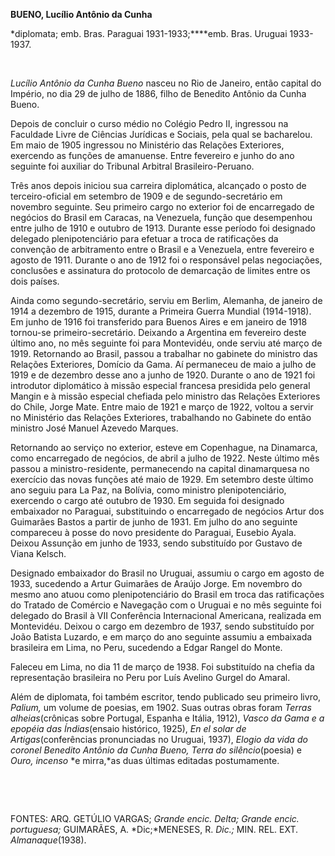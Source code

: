 **BUENO, Lucílio Antônio da Cunha**

\*diplomata; emb. Bras. Paraguai 1931-1933;****emb. Bras. Uruguai
1933-1937.

 

*Lucílio Antônio da Cunha Bueno* nasceu no Rio de Janeiro, então capital
do Império, no dia 29 de julho de 1886, filho de Benedito Antônio da
Cunha Bueno.

Depois de concluir o curso médio no Colégio Pedro II, ingressou na
Faculdade Livre de Ciências Jurídicas e Sociais, pela qual se
bacharelou. Em maio de 1905 ingressou no Ministério das Relações
Exteriores, exercendo as funções de amanuense. Entre fevereiro e junho
do ano seguinte foi auxiliar do Tribunal Arbitral Brasileiro-Peruano.

Três anos depois iniciou sua carreira diplomática, alcançado o posto de
terceiro-oficial em setembro de 1909 e de segundo-secretário em novembro
seguinte. Seu primeiro cargo no exterior foi de encarregado de negócios
do Brasil em Caracas, na Venezuela, função que desempenhou entre julho
de 1910 e outubro de 1913. Durante esse período foi designado delegado
plenipotenciário para efetuar a troca de ratificações da convenção de
arbitramento entre o Brasil e a Venezuela, entre fevereiro e agosto de
1911. Durante o ano de 1912 foi o responsável pelas negociações,
conclusões e assinatura do protocolo de demarcação de limites entre os
dois países.

Ainda como segundo-secretário, serviu em Berlim, Alemanha, de janeiro de
1914 a dezembro de 1915, durante a Primeira Guerra Mundial (1914-1918).
Em junho de 1916 foi transferido para Buenos Aires e em janeiro de 1918
tornou-se primeiro-secretário. Deixando a Argentina em fevereiro deste
último ano, no mês seguinte foi para Montevidéu, onde serviu até março
de 1919. Retornando ao Brasil, passou a trabalhar no gabinete do
ministro das Relações Exteriores, Domício da Gama. Aí permaneceu de maio
a julho de 1919 e de dezembro desse ano a junho de 1920. Durante o ano
de 1921 foi introdutor diplomático à missão especial francesa presidida
pelo general Mangin e à missão especial chefiada pelo ministro das
Relações Exteriores do Chile, Jorge Mate. Entre maio de 1921 e março de
1922, voltou a servir no Ministério das Relações Exteriores, trabalhando
no Gabinete do então ministro José Manuel Azevedo Marques.

Retornando ao serviço no exterior, esteve em Copenhague, na Dinamarca,
como encarregado de negócios, de abril a julho de 1922. Neste último mês
passou a ministro-residente, permanecendo na capital dinamarquesa no
exercício das novas funções até maio de 1929. Em setembro deste último
ano seguiu para La Paz, na Bolívia, como ministro plenipotenciário,
exercendo o cargo até outubro de 1930. Em seguida foi designado
embaixador no Paraguai, substituindo o encarregado de negócios Artur dos
Guimarães Bastos a partir de junho de 1931. Em julho do ano seguinte
compareceu à posse do novo presidente do Paraguai, Eusebio Ayala. Deixou
Assunção em junho de 1933, sendo substituído por Gustavo de Viana
Kelsch.

Designado embaixador do Brasil no Uruguai, assumiu o cargo em agosto de
1933, sucedendo a Artur Guimarães de Araújo Jorge. Em novembro do mesmo
ano atuou como plenipotenciário do Brasil em troca das ratificações do
Tratado de Comércio e Navegação com o Uruguai e no mês seguinte foi
delegado do Brasil à VII Conferência Internacional Americana, realizada
em Montevidéu. Deixou o cargo em dezembro de 1937, sendo substituído por
João Batista Luzardo, e em março do ano seguinte assumiu a embaixada
brasileira em Lima, no Peru, sucedendo a Edgar Rangel do Monte.

Faleceu em Lima, no dia 11 de março de 1938. Foi substituído na chefia
da representação brasileira no Peru por Luís Avelino Gurgel do Amaral.

Além de diplomata, foi também escritor, tendo publicado seu primeiro
livro, *Palium,* um volume de poesias, em 1902. Suas outras obras foram
*Terras alheias*(crônicas sobre Portugal, Espanha e Itália, 1912),
*Vasco da* *Gama e a epopéia das Índias*(ensaio histórico, 1925), *En el
solar de Artigas*(conferências pronunciadas no Uruguai, 1937), *Elogio
da vida* *do coronel Benedito Antônio da Cunha Bueno, Terra do
silêncio*(poesia) e *Ouro, incenso* *e mirra,*as duas últimas editadas
postumamente.

 

 

FONTES: ARQ. GETÚLIO VARGAS; *Grande encic.* *Delta; Grande* *encic.
portuguesa;* GUIMARÃES, A. *Dic;*MENESES, R. *Dic.;* MIN. REL. EXT.
*Almanaque*(1938).

 
